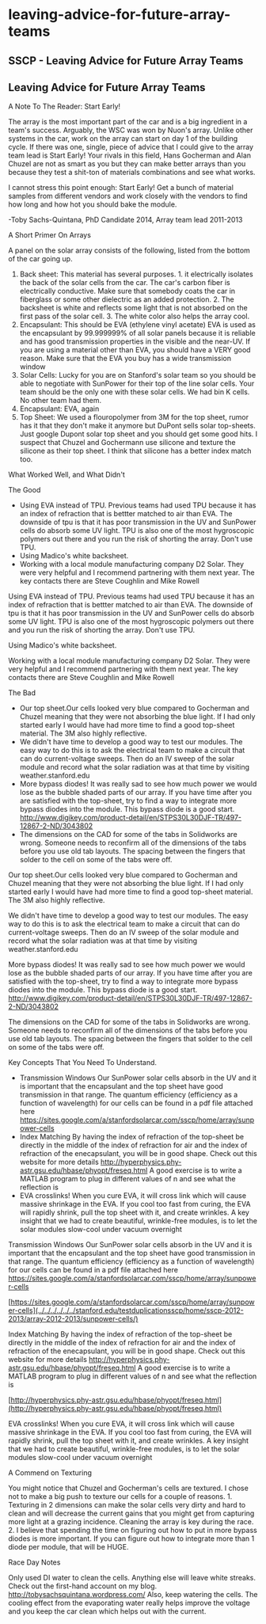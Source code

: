 # leaving-advice-for-future-array-teams

## SSCP - Leaving Advice for Future Array Teams

## Leaving Advice for Future Array Teams

A Note To The Reader: Start Early!

The array is the most important part of the car and is a big ingredient in a team's success. Arguably, the WSC was won by Nuon's array. Unlike other systems in the car, work on the array can start on day 1 of the building cycle. If there was one, single, piece of advice that I could give to the array team lead is Start Early! Your rivals in this field, Hans Gocherman and Alan Chuzel are not as smart as you but they can make better arrays than you because they test a shit-ton of materials combinations and see what works.&#x20;

I cannot stress this point enough: Start Early! Get a bunch of material samples from different vendors and work closely with the vendors to find how long and how hot you should bake the module.&#x20;

-Toby Sachs-Quintana, PhD Candidate 2014, Array team lead 2011-2013

A Short Primer On Arrays&#x20;

A panel on the solar array consists of the following, listed from the bottom of the car going up.

1. Back sheet: This material has several purposes. 1. it electrically isolates the back of the solar cells from the car. The car's carbon fiber is electrically conductive. Make sure that somebody coats the car in fiberglass or some other dielectric as an added protection. 2. The backsheet is white and reflects some light that is not absorbed on the first pass of the solar cell. 3. The white color also helps the array cool.
2. Encapsulant: This should be EVA (ethylene vinyl acetate) EVA is used as the encapsulant by 99.999999% of all solar panels because it is reliable and has good transmission properties in the visible and the near-UV. If you are using a material other than EVA, you should have a VERY good reason. Make sure that the EVA you buy has a wide transmission window
3. Solar Cells: Lucky for you are on Stanford's solar team so you should be able to negotiate with SunPower for their top of the line solar cells. Your team should be the only one with these solar cells. We had bin K cells. No other team had them.
4. Encapsulant: EVA, again
5. Top Sheet: We used a flouropolymer from 3M for the top sheet, rumor has it that they don't make it anymore but DuPont sells solar top-sheets. Just google Dupont solar top sheet and you should get some good hits. I suspect that Chuzel and Gochermann use silicone and texture the silicone as their top sheet. I think that silicone has a better index match too.&#x20;

What Worked Well, and What Didn't

&#x20;  The Good

* Using EVA instead of TPU. Previous teams had used TPU because it has an index of refraction that is bettter matched to air than EVA. The downside of tpu is that it has poor transmission in the UV and SunPower cells do absorb some UV light. TPU is also one of the most hygroscopic polymers out there and you run the risk of shorting the array. Don't use TPU.
* Using Madico's white backsheet.&#x20;
* Working with a local module manufacturing company D2 Solar. They were very helpful and I recommend partnering with them next year. The key contacts there are Steve Coughlin and Mike Rowell

Using EVA instead of TPU. Previous teams had used TPU because it has an index of refraction that is bettter matched to air than EVA. The downside of tpu is that it has poor transmission in the UV and SunPower cells do absorb some UV light. TPU is also one of the most hygroscopic polymers out there and you run the risk of shorting the array. Don't use TPU.

Using Madico's white backsheet.&#x20;

Working with a local module manufacturing company D2 Solar. They were very helpful and I recommend partnering with them next year. The key contacts there are Steve Coughlin and Mike Rowell

&#x20;  The Bad

* Our top sheet.Our cells looked very blue compared to Gocherman and Chuzel meaning that they were not absorbing the blue light. If I had only started early I would have had more time to find a good top-sheet material. The 3M also highly reflective.
* We didn't have time to develop a good way to test our modules. The easy way to do this is to ask the electrical team to make a circuit that can do current-voltage sweeps. Then do an IV sweep of the solar module and record what the solar  radiation was at that time by visiting weather.stanford.edu
* More bypass diodes! It was really sad to see how much power we would lose as the bubble shaded parts of our array. If you have time after you are satisfied with the top-sheet, try to find a way to integrate more bypass diodes into the module. This bypass diode is a good start. http://www.digikey.com/product-detail/en/STPS30L30DJF-TR/497-12867-2-ND/3043802
* The dimensions on the CAD for some of the tabs in Solidworks are wrong. Someone needs to reconfirm all of the dimensions of the tabs before you use old tab layouts. The spacing between the fingers that solder to the cell on some of the tabs were off.

Our top sheet.Our cells looked very blue compared to Gocherman and Chuzel meaning that they were not absorbing the blue light. If I had only started early I would have had more time to find a good top-sheet material. The 3M also highly reflective.

We didn't have time to develop a good way to test our modules. The easy way to do this is to ask the electrical team to make a circuit that can do current-voltage sweeps. Then do an IV sweep of the solar module and record what the solar  radiation was at that time by visiting weather.stanford.edu

More bypass diodes! It was really sad to see how much power we would lose as the bubble shaded parts of our array. If you have time after you are satisfied with the top-sheet, try to find a way to integrate more bypass diodes into the module. This bypass diode is a good start. http://www.digikey.com/product-detail/en/STPS30L30DJF-TR/497-12867-2-ND/3043802

The dimensions on the CAD for some of the tabs in Solidworks are wrong. Someone needs to reconfirm all of the dimensions of the tabs before you use old tab layouts. The spacing between the fingers that solder to the cell on some of the tabs were off.

Key Concepts That You Need To Understand.

* Transmission Windows Our SunPower solar cells absorb in the UV and it is important that the encapsulant and the top sheet have good transmission in that range. The quantum efficiency (efficiency as a function of wavelength) for our cells can be found in a pdf file attached here https://sites.google.com/a/stanfordsolarcar.com/sscp/home/array/sunpower-cells
* Index Matching By having the index of refraction of the top-sheet be directly in the middle of the index of refraction for air and the index of refraction of the enecapsulant, you will be in good shape. Check out this website for more details http://hyperphysics.phy-astr.gsu.edu/hbase/phyopt/freseq.html A good exercise is to write a MATLAB program to plug in different values of n and see what the reflection is&#x20;
* EVA crosslinks! When you cure EVA, it will cross link which will cause massive shrinkage in the EVA. If you cool too fast from curing, the EVA will rapidly shrink, pull the top sheet with it, and create wrinkles. A key insight that we had to create beautiful, wrinkle-free modules, is to let the solar modules slow-cool under vacuum overnight

Transmission Windows Our SunPower solar cells absorb in the UV and it is important that the encapsulant and the top sheet have good transmission in that range. The quantum efficiency (efficiency as a function of wavelength) for our cells can be found in a pdf file attached here https://sites.google.com/a/stanfordsolarcar.com/sscp/home/array/sunpower-cells

[https://sites.google.com/a/stanfordsolarcar.com/sscp/home/array/sunpower-cells](../../../../../../stanford.edu/testduplicationsscp/home/sscp-2012-2013/array-2012-2013/sunpower-cells/)

Index Matching By having the index of refraction of the top-sheet be directly in the middle of the index of refraction for air and the index of refraction of the enecapsulant, you will be in good shape. Check out this website for more details http://hyperphysics.phy-astr.gsu.edu/hbase/phyopt/freseq.html A good exercise is to write a MATLAB program to plug in different values of n and see what the reflection is&#x20;

[http://hyperphysics.phy-astr.gsu.edu/hbase/phyopt/freseq.html](http://hyperphysics.phy-astr.gsu.edu/hbase/phyopt/freseq.html)

EVA crosslinks! When you cure EVA, it will cross link which will cause massive shrinkage in the EVA. If you cool too fast from curing, the EVA will rapidly shrink, pull the top sheet with it, and create wrinkles. A key insight that we had to create beautiful, wrinkle-free modules, is to let the solar modules slow-cool under vacuum overnight

A Commend on Texturing

You might notice that Chuzel and Gocherman's cells are textured. I chose not to make a big push to texture our cells for a couple of reasons. 1. Texturing in 2 dimensions can make the solar cells very dirty and hard to clean and will decrease the current gains that you might get from capturing more light at a grazing incidence. Cleaning the array is key during the race. 2. I believe that spending the time on figuring out how to put in more bypass diodes is more important. If you can figure out how to integrate more than 1 diode per module, that will be HUGE.&#x20;

Race Day Notes

Only used DI water to clean the cells. Anything else will leave white streaks. Check out the first-hand account on my blog. http://tobysachsquintana.wordpress.com/ Also, keep watering the cells. The cooling effect from the evaporating water really helps improve the voltage and you keep the car clean which helps out with the current.&#x20;
